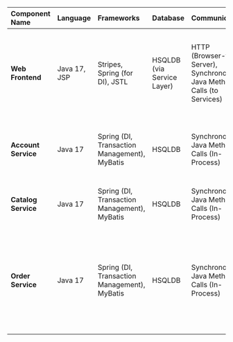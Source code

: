 | Component Name | Language | Frameworks | Database | Communication | Patterns |
| :--- | :--- | :--- | :--- | :--- | :--- |
| **Web Frontend** | Java 17, JSP | Stripes, Spring (for DI), JSTL | HSQLDB (via Service Layer) | HTTP (Browser-to-Server), Synchronous Java Method Calls (to Services) | Model-View-Controller (MVC), Server-Side Rendering, Stateful Session, Dependency Injection |
| **Account Service** | Java 17 | Spring (DI, Transaction Management), MyBatis | HSQLDB | Synchronous Java Method Calls (In-Process) | Service Layer, Transactional Service, Data Mapper, Dependency Injection |
| **Catalog Service** | Java 17 | Spring (DI, Transaction Management), MyBatis | HSQLDB | Synchronous Java Method Calls (In-Process) | Service Layer, Data Mapper, Dependency Injection |
| **Order Service** | Java 17 | Spring (DI, Transaction Management), MyBatis | HSQLDB | Synchronous Java Method Calls (In-Process) | Service Layer, Transactional Service (Saga-like logic within a monolith transaction), Data Mapper, Dependency Injection |